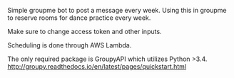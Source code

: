 Simple groupme bot to post a message every week. Using this in groupme to reserve rooms for dance practice every week.

Make sure to change access token and other inputs.

Scheduling is done through AWS Lambda.

The only required package is GroupyAPI which utilizes Python >3.4.
http://groupy.readthedocs.io/en/latest/pages/quickstart.html
